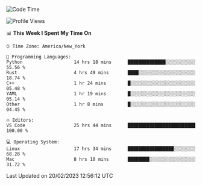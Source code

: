 <!--START_SECTION:waka-->
![Code Time](http://img.shields.io/badge/Code%20Time-164%20hrs%2033%20mins-blue)

![Profile Views](http://img.shields.io/badge/Profile%20Views-7-blue)

📊 **This Week I Spent My Time On** 

```text
⌚︎ Time Zone: America/New_York

💬 Programming Languages: 
Python                   14 hrs 18 mins      ██████████████░░░░░░░░░░░   55.56 % 
Rust                     4 hrs 49 mins       ████░░░░░░░░░░░░░░░░░░░░░   18.74 % 
C++                      1 hr 24 mins        █░░░░░░░░░░░░░░░░░░░░░░░░   05.48 % 
YAML                     1 hr 19 mins        █░░░░░░░░░░░░░░░░░░░░░░░░   05.14 % 
Other                    1 hr 8 mins         █░░░░░░░░░░░░░░░░░░░░░░░░   04.45 % 

🔥 Editors: 
VS Code                  25 hrs 44 mins      █████████████████████████   100.00 % 

💻 Operating System: 
Linux                    17 hrs 34 mins      █████████████████░░░░░░░░   68.28 % 
Mac                      8 hrs 10 mins       ████████░░░░░░░░░░░░░░░░░   31.72 % 

```


 Last Updated on 20/02/2023 12:56:12 UTC
<!--END_SECTION:waka-->
